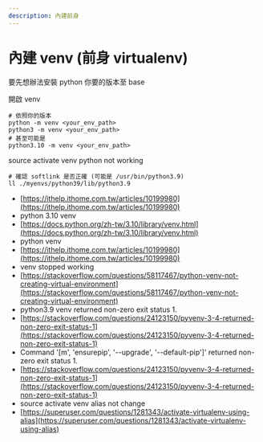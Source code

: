 ```yaml
---
description: 內建前身
---
```


# 內建 venv (前身 virtualenv)

要先想辦法安裝 python 你要的版本至 base



開啟 venv

```
# 依照你的版本
python -m venv <your_env_path>
python3 -m venv <your_env_path>
# 甚至可能是
python3.10 -m venv <your_env_path>
```

source activate venv python not working

```
# 確認 softlink 是否正確 (可能是 /usr/bin/python3.9)
ll ./myenvs/python39/lib/python3.9
```

* [https://ithelp.ithome.com.tw/articles/10199980](https://ithelp.ithome.com.tw/articles/10199980)
* python 3.10 venv
* [https://docs.python.org/zh-tw/3.10/library/venv.html](https://docs.python.org/zh-tw/3.10/library/venv.html)
* python venv
* [https://ithelp.ithome.com.tw/articles/10199980](https://ithelp.ithome.com.tw/articles/10199980)
* venv stopped working
* [https://stackoverflow.com/questions/58117467/python-venv-not-creating-virtual-environment](https://stackoverflow.com/questions/58117467/python-venv-not-creating-virtual-environment)
* python3.9 venv returned non-zero exit status 1.
* [https://stackoverflow.com/questions/24123150/pyvenv-3-4-returned-non-zero-exit-status-1](https://stackoverflow.com/questions/24123150/pyvenv-3-4-returned-non-zero-exit-status-1)
* Command '\[m', 'ensurepip', '--upgrade', '--default-pip']' returned non-zero exit status 1.
* [https://stackoverflow.com/questions/24123150/pyvenv-3-4-returned-non-zero-exit-status-1](https://stackoverflow.com/questions/24123150/pyvenv-3-4-returned-non-zero-exit-status-1)
* source activate venv alias not change
* [https://superuser.com/questions/1281343/activate-virtualenv-using-alias](https://superuser.com/questions/1281343/activate-virtualenv-using-alias)

